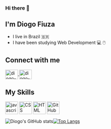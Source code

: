 ### Hi there 👋

## I'm Diogo Fiuza
- I live in Brazil 🇧🇷
- I have been studying Web Development 💻 🖱️

## Connect with me
<!-- Linkedin -->
<a href="https://www.linkedin.com/in/diogo-fiuza/" target="_blank">
  <img align='center' height="30" width="40" src="https://cdn.jsdelivr.net/gh/devicons/devicon/icons/linkedin/linkedin-original.svg" alt="diogo-linkedin">
</a>
<a href="https://mail.google.com/mail/u/0/?tab=rm&ogbl#inbox?compose=CllgCJZZQqxqKjZFSWKlvTlXNLQKlGdlZdvDfnkFsZQDqGDPFZGCmJSThMPmzkJJFgHHclFwKsV" target="_blank">
  <img align='center' height="30" width="40" src="https://cdn.jsdelivr.net/gh/devicons/devicon/icons/google/google-original.svg" alt="diogo-linkedin">
</a>

## My Skills
<img align='center' height="40" width="40" style="max-width: 100%" src="https://cdn.jsdelivr.net/gh/devicons/devicon/icons/javascript/javascript-original.svg" alt="javascript"></img>
<img align='center' height="40" width="40" style="max-width: 100%" src="https://cdn.jsdelivr.net/gh/devicons/devicon/icons/css3/css3-original.svg" alt="CSS"></img>
<img align='center' height="40" width="40" style="max-width: 100%" src="https://cdn.jsdelivr.net/gh/devicons/devicon/icons/html5/html5-original.svg" alt="HTML"></img>
<img align='center' height="40" width="40" style="max-width: 100%" src="https://cdn.jsdelivr.net/gh/devicons/devicon/icons/github/github-original.svg" alt="GitHub"></img>

![Diogo's GitHub stats](https://github-readme-stats.vercel.app/api?username=DiogoFiuza&show_icons=true&theme=dark)[![Top Langs](https://github-readme-stats.vercel.app/api/top-langs/?username=DiogoFiuza&layout=compact&theme=dark)](https://github.com/DiogoFiuza/github-readme-stats)




<!--
**DiogoFiuza/DiogoFiuza** is a ✨ _special_ ✨ repository because its `README.md` (this file) appears on your GitHub profile.

Here are some ideas to get you started:

- 🔭 I’m currently working on ...
- 🌱 I’m currently learning ...
- 👯 I’m looking to collaborate on ...
- 🤔 I’m looking for help with ...
- 💬 Ask me about ...
- 📫 How to reach me: ...
- 😄 Pronouns: ...
- ⚡ Fun fact: ...
-->
